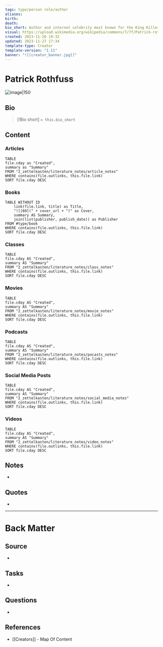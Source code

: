 ```yaml
---
tags: type/person role/author
aliases: 
birth: 
death: 
bio_short: Author and internet celebrity most known for the King Killer Chronicles series
visual: https://upload.wikimedia.org/wikipedia/commons/7/7f/Patrick-rothfuss-2014-kyle-cassidy.jpg
created: 2023-11-26 19:32
updated: 2023-11-27 17:34
template-type: Creator
template-version: "1.11"
banner: "![[creator_banner.jpg]]"
---
```


# Patrick Rothfuss
<!-- Short biography of the AUTHOR -->
![image|150](https://upload.wikimedia.org/wikipedia/commons/7/7f/Patrick-rothfuss-2014-kyle-cassidy.jpg)



##  Bio

> [!Bio short]
> `= this.bio_short`


## Content
<!-- Only most important I‘ve read -->
### Articles
```dataview
TABLE
file.cday as "Created",
summary as "Summary"
FROM "2_zettelkasten/literature_notes/article_notes"
WHERE contains(file.outlinks, this.file.link)
SORT file.cday DESC
```

### Books
```dataview
TABLE WITHOUT ID
    link(file.link, title) as Title,
	"![|60](" + cover_url + ")" as Cover,
    summary AS Summary,
    join(list(publisher, publish_date)) as Publisher
FROM #type/book
WHERE contains(file.outlinks, this.file.link)
SORT file.cday DESC
```

### Classes
```dataview
TABLE
file.cday AS "Created",
summary AS "Summary"
FROM "2_zettelkasten/literature_notes/class_notes"
WHERE contains(file.outlinks, this.file.link)
SORT file.cday DESC
```

### Movies
```dataview
TABLE
file.cday AS "Created",
summary AS "Summary"
FROM "2_zettelkasten/literature_notes/movie_notes"
WHERE contains(file.outlinks, this.file.link)
SORT file.cday DESC
```

### Podcasts
```dataview
TABLE
file.cday AS "Created",
summary AS "Summary"
FROM "2_zettelkasten/literature_notes/pocasts_notes"
WHERE contains(file.outlinks, this.file.link)
SORT file.cday DESC
```

### Social Media Posts
```dataview
TABLE
file.cday AS "Created",
summary AS "Summary"
FROM "2_zettelkasten/literature_notes/social_media_notes"
WHERE contains(file.outlinks, this.file.link)
SORT file.cday DESC
```

### Videos
```dataview
TABLE
file.cday AS "Created",
summary AS "Summary"
FROM "2_zettelkasten/literature_notes/video_notes"
WHERE contains(file.outlinks, this.file.link)
SORT file.cday DESC
```
## Notes
<!-- The main content of my thoughts really -->
- 


## Quotes
<!-- Notable quotes with reference to their page or location -->
- 

---
# Back Matter
## Source
<!-- Always keep a link to the source- --> 
- 

## Tasks
<!-- What remains to be done with this note? --> 
- 

## Questions
<!-- What remains for you to consider? -->
- 

## References 
<!-- Links to pages not referenced in the content -->
- [[Creators]] - Map Of Content